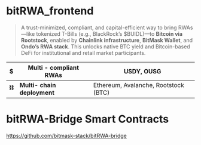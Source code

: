 # bitRWA_frontend
> A trust-minimized, compliant, and capital-efficient way to bring RWAs—like tokenized T-Bills (e.g., BlackRock’s $BUIDL)—to **Bitcoin via Rootstock**, enabled by **Chainlink infrastructure**, **BitMask Wallet**, and **Ondo’s RWA stack**. This unlocks native BTC yield and Bitcoin-based DeFi for institutional and retail market participants.
> 

| $ | **Multi - compliant RWAs** | USDY, OUSG |
| --- | --- | --- |
| **⛓️** | **Multi- chain deployment** | Ethereum, Avalanche, Rootstock (BTC) |

# bitRWA-Bridge Smart Contracts
https://github.com/bitmask-stack/bitRWA-bridge
